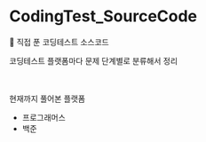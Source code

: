 # CodingTest_SourceCode
📄 직접 푼 코딩테스트 소스코드

코딩테스트 플랫폼마다 문제 단계별로 분류해서 정리

<br><br>
현재까지 풀어본 플랫폼
- 프로그래머스
- 백준
